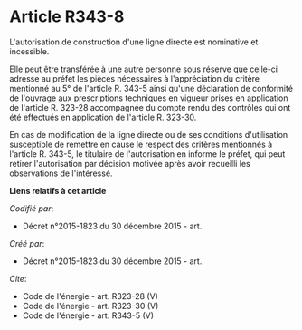 # Article R343-8

L'autorisation de construction d'une ligne directe est nominative et incessible.

Elle peut être transférée à une autre personne sous réserve que celle-ci adresse au préfet les pièces nécessaires à
l'appréciation du critère mentionné au 5° de l'article R. 343-5 ainsi qu'une déclaration de conformité de l'ouvrage aux
prescriptions techniques en vigueur prises en application de l'article R. 323-28 accompagnée du compte rendu des contrôles
qui ont été effectués en application de l'article R. 323-30. 

En cas de modification de la ligne directe ou de ses conditions d'utilisation susceptible de remettre en cause le respect des
critères mentionnés à l'article R. 343-5, le titulaire de l'autorisation en informe le préfet, qui peut retirer
l'autorisation par décision motivée après avoir recueilli les observations de l'intéressé.

**Liens relatifs à cet article**

_Codifié par_:

  - Décret n°2015-1823 du 30 décembre 2015 - art.

_Créé par_:

  - Décret n°2015-1823 du 30 décembre 2015 - art.

_Cite_:

  - Code de l'énergie - art. R323-28 (V)
  - Code de l'énergie - art. R323-30 (V)
  - Code de l'énergie - art. R343-5 (V)
